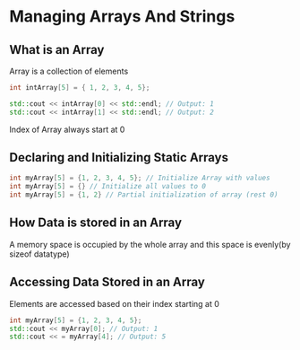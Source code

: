 # Managing Arrays And Strings

## What is an Array

Array is a collection of elements

```cpp
int intArray[5] = { 1, 2, 3, 4, 5};

std::cout << intArray[0] << std::endl; // Output: 1
std::cout << intArray[1] << std::endl; // Output: 2
```

Index of Array always start at 0

## Declaring and Initializing Static Arrays

```cpp
int myArray[5] = {1, 2, 3, 4, 5}; // Initialize Array with values
int myArray[5] = {} // Initialize all values to 0
int myArray[5] = {1, 2} // Partial initialization of array (rest 0)
```

## How Data is stored in an Array

A memory space is occupied by the whole array and this space is evenly(by sizeof datatype)

## Accessing Data Stored in an Array

Elements are accessed based on their index starting at 0

```cpp
int myArray[5] = {1, 2, 3, 4, 5};
std::cout << myArray[0]; // Output: 1
std::cout << = myArray[4]; // Output: 5
```
